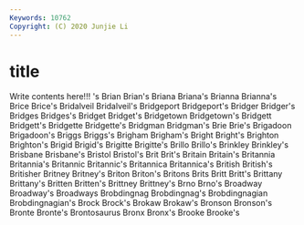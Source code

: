 ```yaml
---
Keywords: 10762
Copyright: (C) 2020 Junjie Li
---
```


# title

Write contents here!!!
's 
Brian 
Brian's 
Briana
Briana's 
Brianna 
Brianna's 
Brice 
Brice's 
Bridalveil 
Bridalveil's 
Bridgeport 
Bridgeport's 
Bridger
Bridger's 
Bridges 
Bridges's 
Bridget 
Bridget's 
Bridgetown 
Bridgetown's 
Bridgett 
Bridgett's 
Bridgette
Bridgette's 
Bridgman 
Bridgman's 
Brie 
Brie's 
Brigadoon 
Brigadoon's 
Briggs 
Briggs's 
Brigham
Brigham's 
Bright 
Bright's 
Brighton 
Brighton's 
Brigid 
Brigid's 
Brigitte 
Brigitte's 
Brillo
Brillo's 
Brinkley 
Brinkley's 
Brisbane 
Brisbane's 
Bristol 
Bristol's 
Brit 
Brit's 
Britain
Britain's 
Britannia 
Britannia's 
Britannic 
Britannic's 
Britannica 
Britannica's 
British 
British's 
Britisher
Britney 
Britney's 
Briton 
Briton's 
Britons 
Brits 
Britt 
Britt's 
Brittany 
Brittany's
Britten 
Britten's 
Brittney 
Brittney's 
Brno 
Brno's 
Broadway 
Broadway's 
Broadways 
Brobdingnag
Brobdingnag's 
Brobdingnagian 
Brobdingnagian's 
Brock 
Brock's 
Brokaw 
Brokaw's 
Bronson 
Bronson's 
Bronte
Bronte's 
Brontosaurus 
Bronx 
Bronx's 
Brooke 
Brooke's 
